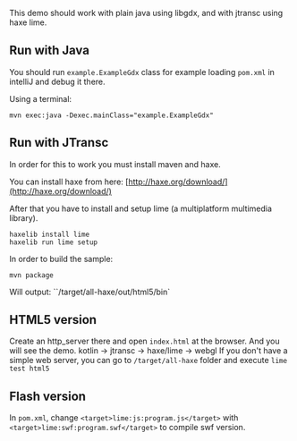 This demo should work with plain java using libgdx, and with jtransc using haxe lime.

## Run with Java

You should run `example.ExampleGdx` class for example loading `pom.xml` in intelliJ and debug it there.

Using a terminal:
```
mvn exec:java -Dexec.mainClass="example.ExampleGdx"
```

## Run with JTransc

In order for this to work you must install maven and haxe.

You can install haxe from here: [http://haxe.org/download/](http://haxe.org/download/)

After that you have to install and setup lime (a multiplatform multimedia library).

```
haxelib install lime
haxelib run lime setup
```

In order to build the sample:

```
mvn package
```

Will output:
``/target/all-haxe/out/html5/bin`

## HTML5 version
Create an http_server there and open `index.html` at the browser. And you will see the demo. kotlin -> jtransc -> haxe/lime -> webgl
If you don't have a simple web server, you can go to `/target/all-haxe` folder and execute `lime test html5`

## Flash version
In `pom.xml`, change `<target>lime:js:program.js</target>` with `<target>lime:swf:program.swf</target>`
to compile swf version.
